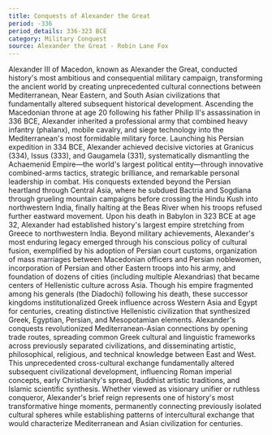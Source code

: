 ```yaml
---
title: Conquests of Alexander the Great
period: -336
period_details: 336-323 BCE
category: Military Conquest
source: Alexander the Great - Robin Lane Fox
---
```

Alexander III of Macedon, known as Alexander the Great, conducted history's most ambitious and consequential military campaign, transforming the ancient world by creating unprecedented cultural connections between Mediterranean, Near Eastern, and South Asian civilizations that fundamentally altered subsequent historical development. Ascending the Macedonian throne at age 20 following his father Philip II's assassination in 336 BCE, Alexander inherited a professional army that combined heavy infantry (phalanx), mobile cavalry, and siege technology into the Mediterranean's most formidable military force. Launching his Persian expedition in 334 BCE, Alexander achieved decisive victories at Granicus (334), Issus (333), and Gaugamela (331), systematically dismantling the Achaemenid Empire—the world's largest political entity—through innovative combined-arms tactics, strategic brilliance, and remarkable personal leadership in combat. His conquests extended beyond the Persian heartland through Central Asia, where he subdued Bactria and Sogdiana through grueling mountain campaigns before crossing the Hindu Kush into northwestern India, finally halting at the Beas River when his troops refused further eastward movement. Upon his death in Babylon in 323 BCE at age 32, Alexander had established history's largest empire stretching from Greece to northwestern India. Beyond military achievements, Alexander's most enduring legacy emerged through his conscious policy of cultural fusion, exemplified by his adoption of Persian court customs, organization of mass marriages between Macedonian officers and Persian noblewomen, incorporation of Persian and other Eastern troops into his army, and foundation of dozens of cities (including multiple Alexandrias) that became centers of Hellenistic culture across Asia. Though his empire fragmented among his generals (the Diadochi) following his death, these successor kingdoms institutionalized Greek influence across Western Asia and Egypt for centuries, creating distinctive Hellenistic civilization that synthesized Greek, Egyptian, Persian, and Mesopotamian elements. Alexander's conquests revolutionized Mediterranean-Asian connections by opening trade routes, spreading common Greek cultural and linguistic frameworks across previously separated civilizations, and disseminating artistic, philosophical, religious, and technical knowledge between East and West. This unprecedented cross-cultural exchange fundamentally altered subsequent civilizational development, influencing Roman imperial concepts, early Christianity's spread, Buddhist artistic traditions, and Islamic scientific synthesis. Whether viewed as visionary unifier or ruthless conqueror, Alexander's brief reign represents one of history's most transformative hinge moments, permanently connecting previously isolated cultural spheres while establishing patterns of intercultural exchange that would characterize Mediterranean and Asian civilization for centuries. 